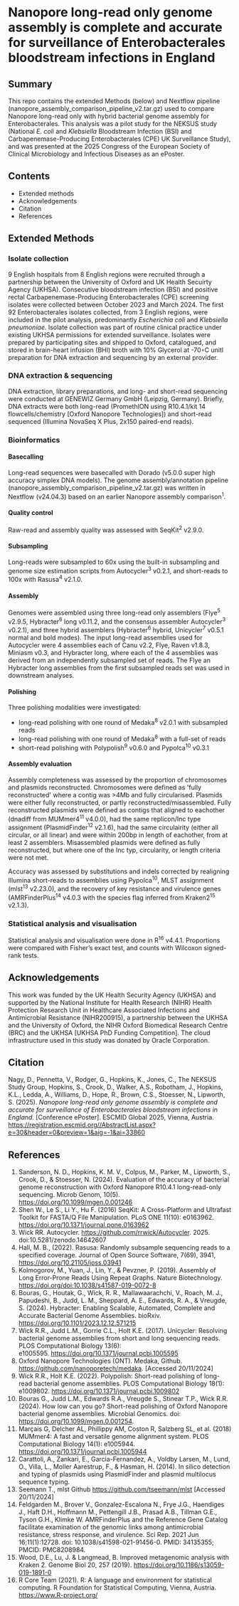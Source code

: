 # Nanopore long-read only genome assembly is complete and accurate for surveillance of Enterobacterales bloodstream infections in England

## Summary 

This repo contains the extended Methods (below) and Nextflow pipeline (nanopore_assembly_comparison_pipeline_v2.tar.gz) used to compare Nanopore long-read only with hybrid bacterial genome assembly for Enterobacterales. This analysis was a pilot study for the NEKSUS study (National *E. coli* and *Klebsiella* Bloodstream Infection (BSI) and Carbapenemase-Producing Enterobacterales (CPE) UK Surveillance Study), and was presented at the 2025 Congress of the European Society of  Clinical Microbiology and Infectious Diseases as an ePoster. 


## Contents
- Extended methods
- Acknowledgements
- Citation
- References
 
## Extended Methods
### Isolate collection
9 English hospitals from 8 English regions were recruited through a partnership between the University of Oxford and UK Health Secuirty Agency (UKHSA). Consecutive bloodstream infection (BSI) and positive rectal Carbapenemase-Producing Enterobacterales (CPE) screening isolates were collected between October 2023 and March 2024. The first 92 Enterobacterales isolates collected, from 3 English regions, were included in the pilot analysis, predominantly *Escherichia coli* and *Klebsiella pneumoniae*. Isolate collection was part of routine clinical practice under existing UKHSA permissions for extended surveillance. Isolates were prepared by participating sites and shipped to Oxford, catalogued, and stored in brain-heart infusion (BHI) broth with 10% Glycerol at -70◦C unitl preparation for DNA extraction and sequencing by an external provider. 

### DNA extraction & sequencing
DNA extraction, library preparations, and long- and short-read sequencing were conducted at GENEWIZ Germany GmbH (Leipzig, Germany). Briefly, DNA extracts were both long-read (PromethION using R10.4.1/kit 14 flowcells/chemistry [Oxford Nanopore Technologies]) and short-read sequenced (Illumina NovaSeq X Plus, 2x150 paired-end reads). 

### Bioinformatics 
#### Basecalling
Long-read sequences were basecalled with Dorado (v5.0.0 super high accuracy simplex DNA models). The genome assembly/annotation pipeline (nanopore_assembly_comparison_pipeline_v2.tar.gz) was written in Nextflow (v24.04.3) based on an earlier Nanopore assembly comparison<sup>1</sup>. 
#### Quality control
Raw-read and assembly quality was assessed with SeqKit<sup>2</sup> v2.9.0.
#### Subsampling
Long-reads were subsampled to 60x using the built-in subsampling and genome size estimation scripts from Autocycler<sup>3</sup> v0.2.1, and short-reads to 100x with Rasusa<sup>4</sup> v2.1.0. 
#### Assembly
Genomes were assembled using three long-read only assemblers (Flye<sup>5</sup> v2.9.5, Hybracter<sup>6</sup> long v0.11.2, and the consensus assembler Autocycler<sup>3</sup> v0.2.1), and three hybrid assemblers (Hybracter<sup>6</sup> hybrid, Unicycler<sup>7</sup> v0.5.1 normal and bold modes). The input long-read assemblies used for Autocycler were 4 assemblies each of Canu v2.2, Flye, Raven v1.8.3, Miniasm v0.3, and Hybracter long, where each of the 4 assemblies was derived from an independently subsampled set of reads. The Flye an Hybracter long assemblies from the first subsampled reads set was used in downstream analyses.
#### Polishing
Three polishing modalities were investigated:
- long-read polishing with one round of Medaka<sup>8</sup> v2.0.1 with subsampled reads
- long-read polishing with one round of Medaka<sup>8</sup> with a full-set of reads
- short-read polishing with Polypolish<sup>9</sup> v0.6.0 and Pypolca<sup>10</sup> v0.3.1 
#### Assembly evaluation
Assembly completeness was assessed by the proportion of chromosomes and plasmids reconstructed. Chromosomes were defined as 'fully reconstructed' where a contig was >4Mb and fully circularised. Plasmids were either fully reconstructed, or partly reconstructed/misassembled. Fully reconstructed plasmids were defined as contigs that aligned to eachother (dnadiff from MUMmer4<sup>11</sup> v4.0.0), had the same replicon/Inc type assignment (PlasmidFinder<sup>12</sup> v2.1.6), had the same circulairity (either all circular, or all linear) and were within 200bp in length of eachother, from at least 2 assemblers. Misassembled plasmids were defined as fully reconstructed, but where one of the Inc typ, circularity, or length criteria were not met. 

Accuracy was assessed by substitutions and indels corrected by realigning Illumina short-reads to assemblies using Pypolca<sup>10</sup>, MLST assignment (mlst<sup>13</sup> v2.23.0), and the recovery of key resistance and virulence genes (AMRFinderPlus<sup>14</sup> v4.0.3 with the species flag inferred from Kraken2<sup>15</sup> v2.1.3).   
  
### Statistical analysis and visualisation
Statistical analysis and visualisation were done in R<sup>16</sup> v4.4.1. Proportions were compared with Fisher’s exact test, and counts with Wilcoxon signed-rank tests.


## Acknowledgements

This work was funded by the UK Health Security Agency (UKHSA) and supported by the National Institute for Health Research (NIHR) Health Protection Research Unit in Healthcare Associated Infections and Antimicrobial Resistance (NIHR200915), a partnership between the UKHSA and the University of Oxford, the NIHR Oxford Biomedical Research Centre (BRC) and the UKHSA [UKHSA PhD Funding Competition]. The cloud infrastructure used in this study was donated by Oracle Corporation.


## Citation

Nagy, D., Pennetta, V., Rodger, G., Hopkins, K., Jones, C., The NEKSUS Study Group, Hopkins, S., Crook, D., Walker, A.S., Robotham, J., Hopkins, K.L., Ledda, A., Williams, D., Hope, R., Brown, C.S., Stoesser, N., Lipworth, S. (2025). *Nanopore long-read only genome assembly is complete and accurate for surveillance of Enterobacterales bloodstream infections in England.* [Conference ePoster]. ESCMID Global 2025, Vienna, Austria. https://registration.escmid.org//AbstractList.aspx?e=30&header=0&preview=1&aig=-1&ai=33860 

## References

1. Sanderson, N. D., Hopkins, K. M. V., Colpus, M., Parker, M., Lipworth, S., Crook, D., & Stoesser, N. (2024). Evaluation of the accuracy of bacterial genome reconstruction with Oxford Nanopore R10.4.1 long-read-only sequencing. Microb Genom, 10(5). https://doi.org/10.1099/mgen.0.001246
2. Shen W., Le S., Li Y., Hu F. (2016) SeqKit: A Cross-Platform and Ultrafast Toolkit for FASTA/Q File Manipulation. PLoS ONE 11(10): e0163962. https://doi.org/10.1371/journal.pone.0163962
3. Wick RR. Autocycler. https://github.com/rrwick/Autocycler. 2025. doi:10.5281/zenodo.14642607
4. Hall, M. B., (2022). Rasusa: Randomly subsample sequencing reads to a specified coverage. Journal of Open Source Software, 7(69), 3941, https://doi.org/10.21105/joss.03941
5. Kolmogorov, M., Yuan, J., Lin, Y., & Pevzner, P. (2019). Assembly of Long Error-Prone Reads Using Repeat Graphs. Nature Biotechnology. https://doi.org/doi:10.1038/s41587-019-0072-8 
6. Bouras, G., Houtak, G., Wick, R. R., Mallawaarachchi, V., Roach, M. J., Papudeshi, B., Judd, L. M., Sheppard, A. E., Edwards, R. A., & Vreugde, S. (2024). Hybracter: Enabling Scalable, Automated, Complete and Accurate Bacterial Genome Assemblies. bioRxiv. https://doi.org/10.1101/2023.12.12.571215 
7. Wick R.R., Judd L.M., Gorrie C.L., Holt K.E. (2017). Unicycler: Resolving bacterial genome assemblies from short and long sequencing reads. PLOS Computational Biology 13(6): e1005595. https://doi.org/10.1371/journal.pcbi.1005595 
8. Oxford Nanopore Technologies (ONT). Medaka, Github. https://github.com/nanoporetech/medaka. [Accessed 20/11/2024]
9. Wick R.R., Holt K.E. (2022). Polypolish: Short-read polishing of long-read bacterial genome assemblies. PLOS Computational Biology 18(1): e1009802. https://doi.org/10.1371/journal.pcbi.1009802
10. Bouras G., Judd L.M., Edwards R.A., Vreugde S., Stinear T.P., Wick R.R. (2024). How low can you go? Short-read polishing of Oxford Nanopore bacterial genome assemblies. Microbial Genomics. doi: https://doi.org/10.1099/mgen.0.001254.
11. Marçais G, Delcher AL, Phillippy AM, Coston R, Salzberg SL, et al. (2018) MUMmer4: A fast and versatile genome alignment system. PLOS Computational Biology 14(1): e1005944. https://doi.org/10.1371/journal.pcbi.1005944
12. Carattoli, A., Zankari, E., Garcia-Fernandez, A., Voldby Larsen, M., Lund, O., Villa, L., Moller Aarestrup, F., & Hasman, H. (2014). In silico detection and typing of plasmids using PlasmidFinder and plasmid multilocus sequence typing. 
13. Seemann T., mlst Github https://github.com/tseemann/mlst [Accessed 20/11/2024]
14. Feldgarden M., Brover V., Gonzalez-Escalona N., Frye J.G., Haendiges J., Haft D.H., Hoffmann M., Pettengill J.B., Prasad A.B., Tillman G.E., Tyson G.H., Klimke W. AMRFinderPlus and the Reference Gene Catalog facilitate examination of the genomic links among antimicrobial resistance, stress response, and virulence. Sci Rep. 2021 Jun 16;11(1):12728. doi: 10.1038/s41598-021-91456-0. PMID: 34135355; PMCID: PMC8208984.
15. Wood, D.E., Lu, J. & Langmead, B. Improved metagenomic analysis with Kraken 2. Genome Biol 20, 257 (2019). https://doi.org/10.1186/s13059-019-1891-0
16. R Core Team (2021). R: A language and environment for statistical computing. R Foundation for Statistical Computing, Vienna, Austria. https://www.R-project.org/

